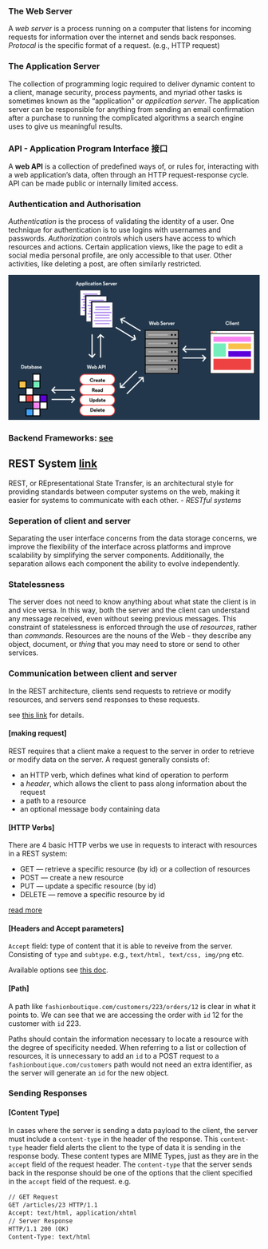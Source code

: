 ### The Web Server
A _web server_ is a process running on a computer that listens for incoming requests for information over the internet and sends back responses. 
_Protocal_ is the specific format of a request. (e.g., HTTP request) 

### The Application Server 
The collection of programming logic required to deliver dynamic content to a client, manage security, process payments, and myriad other tasks is sometimes known as the “application” or _application server_. 
The application server can be responsible for anything from sending an email confirmation after a purchase to running the complicated algorithms a search engine uses to give us meaningful results.
 
### API - Application Program Interface 接口
A **web API** is a collection of predefined ways of, or rules for, interacting with a web application’s data, often through an HTTP request-response cycle. API can be made public or internally limited access. 

### Authentication and Authorisation 
_Authentication_ is the process of validating the identity of a user. One technique for authentication is to use logins with usernames and passwords.
_Authorization_ controls which users have access to which resources and actions. Certain application views, like the page to edit a social media personal profile, are only accessible to that user. Other activities, like deleting a post, are often similarly restricted.

![Work flow](https://github.com/ProgrammableEric/web_development_learning_tracker/blob/master/notes_material/back_1.png)

### Backend Frameworks: [see](https://developer.mozilla.org/en-US/docs/Learn/Server-side/First_steps/Web_frameworks#A_few_good_web_frameworks)

## REST System [link](https://www.codecademy.com/paths/web-development/tracks/javascript-back-end-development/modules/learn-express-create-a-server/articles/what-is-rest)
REST, or REpresentational State Transfer, is an architectural style for providing standards between computer systems on the web, making it easier for systems to communicate with each other. - _RESTful systems_

### Seperation of client and server

Separating the user interface concerns from the data storage concerns, we improve the flexibility of the interface across platforms and improve scalability by simplifying the server components. Additionally, the separation allows each component the ability to evolve independently.

### Statelessness

The server does not need to know anything about what state the client is in and vice versa. In this way, both the server and the client can understand any message received, even without seeing previous messages. This constraint of statelessness is enforced through the use of _resources_, rather than _commands_. Resources are the nouns of the Web - they describe any object, document, or _thing_ that you may need to store or send to other services. 

### Communication between client and server

In the REST architecture, clients send requests to retrieve or modify resources, and servers send responses to these requests.

see [this link](https://www.codecademy.com/paths/web-development/tracks/javascript-back-end-development/modules/learn-express-create-a-server/articles/what-is-rest) for details. 

#### [making request]
REST requires that a client make a request to the server in order to retrieve or modify data on the server. A request generally consists of:

-   an HTTP verb, which defines what kind of operation to perform
-   a  _header_, which allows the client to pass along information about the request
-   a path to a resource
-   an optional message body containing data

#### [HTTP Verbs]
There are 4 basic HTTP verbs we use in requests to interact with resources in a REST system:

-   GET — retrieve a specific resource (by id) or a collection of resources
-   POST — create a new resource
-   PUT — update a specific resource (by id)
-   DELETE — remove a specific resource by id

[read more](https://www.codecademy.com/articles/what-is-crud)

#### [Headers and Accept parameters]
`Accept` field: type of content that it is able to reveive from the server. Consisting of `type` and `subtype`. e.g., `text/html, text/css, img/png` etc. 

 Available options see [this doc](https://developer.mozilla.org/en-US/docs/Web/HTTP/Basics_of_HTTP/MIME_types). 

#### [Path]
A path like `fashionboutique.com/customers/223/orders/12` is clear in what it points to. We can see that we are accessing the order with `id` 12 for the customer with `id` 223.

Paths should contain the information necessary to locate a resource with the degree of specificity needed. When referring to a list or collection of resources, it is unnecessary to add an `id` to a POST request to a `fashionboutique.com/customers` path would not need an extra identifier, as the server will generate an `id` for the new object.

### Sending Responses 
#### [Content Type]
In cases where the server is sending a data payload to the client, the server must include a `content-type` in the header of the response. This `content-type` header field alerts the client to the type of data it is sending in the response body. These content types are MIME Types, just as they are in the `accept` field of the request header. The `content-type` that the server sends back in the response should be one of the options that the client specified in the `accept` field of the request. e.g.
~~~
// GET Request
GET /articles/23 HTTP/1.1  
Accept: text/html, application/xhtml
// Server Response
HTTP/1.1 200 (OK)  
Content-Type: text/html
~~~

<!--stackedit_data:
eyJoaXN0b3J5IjpbLTEzODQ2MDYwMDcsLTIwNzYyMDU3NzcsOT
M2NTA0OTQ3LC0xNDI2NTE4NzE1LDEwMDUxNDMxNDgsOTQ0NzI5
NzM5XX0=
-->